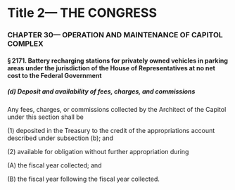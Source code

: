 
# Title 2— THE CONGRESS
### CHAPTER 30— OPERATION AND MAINTENANCE OF CAPITOL COMPLEX
#### § 2171. Battery recharging stations for privately owned vehicles in parking areas under the jurisdiction of the House of Representatives at no net cost to the Federal Government
##### (d) Deposit and availability of fees, charges, and commissions

Any fees, charges, or commissions collected by the Architect of the Capitol under this section shall be

(1) deposited in the Treasury to the credit of the appropriations account described under subsection (b); and

(2) available for obligation without further appropriation during

(A) the fiscal year collected; and

(B) the fiscal year following the fiscal year collected.
